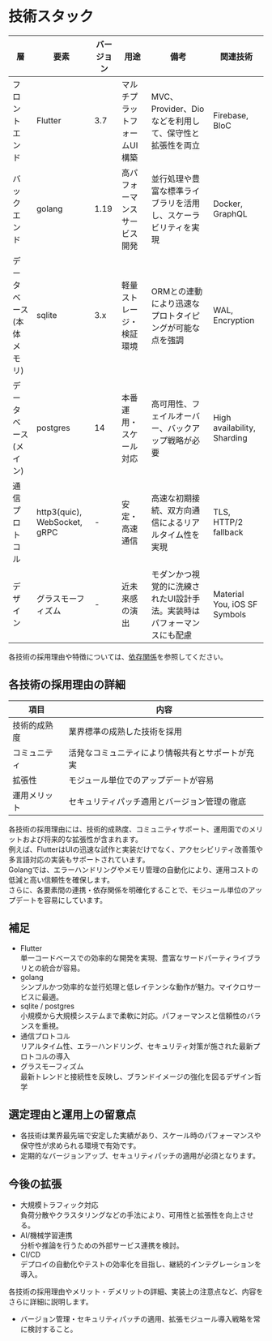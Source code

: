 # 技術スタック

| 層                | 要素           | バージョン | 用途                                   | 備考                                                            | 関連技術                        |
|------------------ |-------------- |----------- |-------------------------------------- |----------------------------------------------------------------- |---------------------------------|
| フロントエンド    | Flutter       | 3.7       | マルチプラットフォームUI構築           | MVC、Provider、Dioなどを利用して、保守性と拡張性を両立              | Firebase, BloC                  |
| バックエンド      | golang        | 1.19      | 高パフォーマンスサービス開発           | 並行処理や豊富な標準ライブラリを活用し、スケーラビリティを実現         | Docker, GraphQL                 |
| データベース(本体メモリ) | sqlite  | 3.x       | 軽量ストレージ・検証環境                | ORMとの連動により迅速なプロトタイピングが可能な点を強調                   | WAL, Encryption                 |
| データベース(メイン) | postgres    | 14        | 本番運用・スケール対応                  | 高可用性、フェイルオーバー、バックアップ戦略が必要                   | High availability, Sharding     |
| 通信プロトコル    | http3(quic), WebSocket, gRPC | -  | 安定・高速通信                          | 高速な初期接続、双方向通信によるリアルタイム性を実現                     | TLS, HTTP/2 fallback            |
| デザイン          | グラスモーフィズム | -      | 近未来感の演出                         | モダンかつ視覚的に洗練されたUI設計手法。実装時はパフォーマンスにも配慮       | Material You, iOS SF Symbols      |

各技術の採用理由や特徴については、[依存関係](./dependencies.md)を参照してください。

## 各技術の採用理由の詳細
| 項目           | 内容                                               |
|----------------|----------------------------------------------------|
| 技術的成熟度   | 業界標準の成熟した技術を採用                       |
| コミュニティ   | 活発なコミュニティにより情報共有とサポートが充実     |
| 拡張性         | モジュール単位でのアップデートが容易                |
| 運用メリット   | セキュリティパッチ適用とバージョン管理の徹底         |

各技術の採用理由には、技術的成熟度、コミュニティサポート、運用面でのメリットおよび将来的な拡張性が含まれます。  
例えば、FlutterはUIの迅速な試作と実装だけでなく、アクセシビリティ改善策や多言語対応の実装もサポートされています。  
Golangでは、エラーハンドリングやメモリ管理の自動化により、運用コストの低減と高い信頼性を確保します。  
さらに、各要素間の連携・依存関係を明確化することで、モジュール単位のアップデートを容易にしています。

## 補足
- Flutter  
  単一コードベースでの効率的な開発を実現、豊富なサードパーティライブラリとの統合が容易。
- golang  
  シンプルかつ効率的な並行処理と低レイテンシな動作が魅力。マイクロサービスに最適。
- sqlite / postgres  
  小規模から大規模システムまで柔軟に対応。パフォーマンスと信頼性のバランスを重視。
- 通信プロトコル  
  リアルタイム性、エラーハンドリング、セキュリティ対策が施された最新プロトコルの導入
- グラスモーフィズム  
  最新トレンドと接続性を反映し、ブランドイメージの強化を図るデザイン哲学

## 選定理由と運用上の留意点
- 各技術は業界最先端で安定した実績があり、スケール時のパフォーマンスや保守性が求められる環境で有効です。
- 定期的なバージョンアップ、セキュリティパッチの適用が必須となります。

## 今後の拡張
- 大規模トラフィック対応  
  負荷分散やクラスタリングなどの手法により、可用性と拡張性を向上させる。  
- AI/機械学習連携  
  分析や推論を行うための外部サービス連携を検討。  
- CI/CD  
  デプロイの自動化やテストの効率化を目指し、継続的インテグレーションを導入。

各技術の採用理由やメリット・デメリットの詳細、実装上の注意点など、内容をさらに詳細に説明します。

<!-- 補足説明 -->
- バージョン管理・セキュリティパッチの適用、拡張モジュール導入戦略を常に検討すること。
